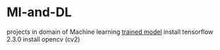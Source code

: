 # Ml-and-DL
projects in domain of Machine learning
[trained model](https://drive.google.com/file/d/1c-Ze7s3l1tKtepqHVmU4yAUiJuQrkYGT/view?usp=sharing)
install tensorflow 2.3.0
install opencv (cv2)

